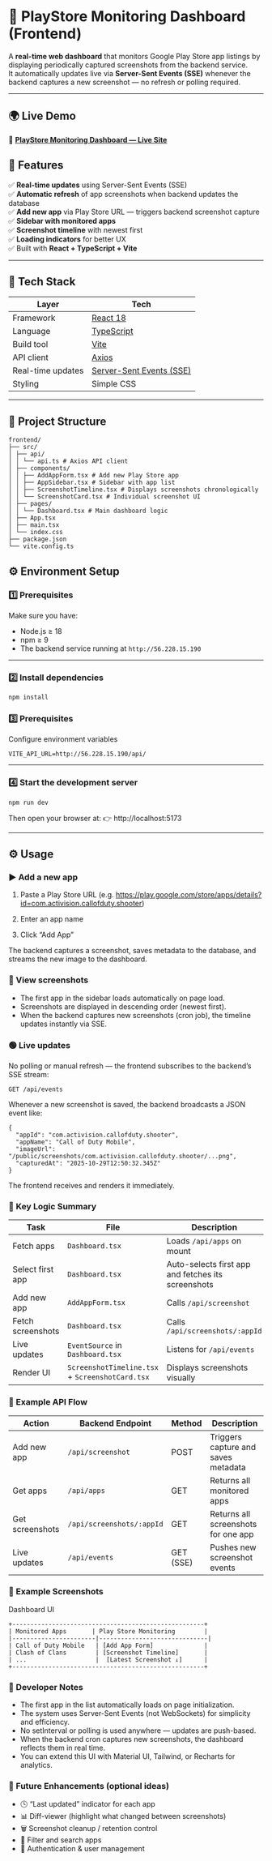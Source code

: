 # 🧩 PlayStore Monitoring Dashboard (Frontend)

A **real-time web dashboard** that monitors Google Play Store app listings by displaying periodically captured screenshots from the backend service.  
It automatically updates live via **Server-Sent Events (SSE)** whenever the backend captures a new screenshot — no refresh or polling required.

---
## 🌍 Live Demo
🔗 **[PlayStore Monitoring Dashboard — Live Site](http://56.228.15.190/)**

## 🚀 Features

✅ **Real-time updates** using Server-Sent Events (SSE)  
✅ **Automatic refresh** of app screenshots when backend updates the database  
✅ **Add new app** via Play Store URL — triggers backend screenshot capture  
✅ **Sidebar with monitored apps**  
✅ **Screenshot timeline** with newest first  
✅ **Loading indicators** for better UX  
✅ Built with **React + TypeScript + Vite**

---

## 🧱 Tech Stack

| Layer | Tech |
|--------|------|
| Framework | [React 18](https://react.dev/) |
| Language | [TypeScript](https://www.typescriptlang.org/) |
| Build tool | [Vite](https://vitejs.dev/) |
| API client | [Axios](https://axios-http.com/) |
| Real-time updates | [Server-Sent Events (SSE)](https://developer.mozilla.org/en-US/docs/Web/API/Server-sent_events) |
| Styling | Simple CSS |

---

## 📂 Project Structure
```
frontend/
├── src/
│ ├── api/
│ │ └── api.ts # Axios API client
│ ├── components/
│ │ ├── AddAppForm.tsx # Add new Play Store app
│ │ ├── AppSidebar.tsx # Sidebar with app list
│ │ ├── ScreenshotTimeline.tsx # Displays screenshots chronologically
│ │ └── ScreenshotCard.tsx # Individual screenshot UI
│ ├── pages/
│ │ └── Dashboard.tsx # Main dashboard logic
│ ├── App.tsx
│ ├── main.tsx
│ └── index.css
├── package.json
└── vite.config.ts
```

## ⚙️ Environment Setup

### 1️⃣ Prerequisites
Make sure you have:
- Node.js ≥ 18  
- npm ≥ 9  
- The backend service running at `http://56.228.15.190`

---

### 2️⃣ Install dependencies
```bash
npm install
```

### 3️⃣ Prerequisites
Configure environment variables
```
VITE_API_URL=http://56.228.15.190/api/
```
---

### 4️⃣ Start the development server
```
npm run dev
```
Then open your browser at:
👉 http://localhost:5173

---

## ⚙️ Usage
### ▶️ Add a new app
1. Paste a Play Store URL (e.g. https://play.google.com/store/apps/details?id=com.activision.callofduty.shooter)

2. Enter an app name

3. Click “Add App”

The backend captures a screenshot, saves metadata to the database, and streams the new image to the dashboard.

### 📸 View screenshots

- The first app in the sidebar loads automatically on page load.
- Screenshots are displayed in descending order (newest first).
- When the backend captures new screenshots (cron job), the timeline updates instantly via SSE.

### 🟢 Live updates

No polling or manual refresh — the frontend subscribes to the backend’s SSE stream:
```
GET /api/events
```
Whenever a new screenshot is saved, the backend broadcasts a JSON event like:
```
{
  "appId": "com.activision.callofduty.shooter",
  "appName": "Call of Duty Mobile",
  "imageUrl": "/public/screenshots/com.activision.callofduty.shooter/...png",
  "capturedAt": "2025-10-29T12:50:32.345Z"
}
```
The frontend receives and renders it immediately.

### 🧠 Key Logic Summary
| Task              | File                                            | Description                                        |
| ----------------- | ----------------------------------------------- | -------------------------------------------------- |
| Fetch apps        | `Dashboard.tsx`                                 | Loads `/api/apps` on mount                         |
| Select first app  | `Dashboard.tsx`                                 | Auto-selects first app and fetches its screenshots |
| Add new app       | `AddAppForm.tsx`                                | Calls `/api/screenshot`                            |
| Fetch screenshots | `Dashboard.tsx`                                 | Calls `/api/screenshots/:appId`                    |
| Live updates      | `EventSource` in `Dashboard.tsx`                | Listens for `/api/events`                          |
| Render UI         | `ScreenshotTimeline.tsx` + `ScreenshotCard.tsx` | Displays screenshots visually                      |

### 🧰 Example API Flow
| Action          | Backend Endpoint          | Method    | Description                         |
| --------------- | ------------------------- | --------- | ----------------------------------- |
| Add new app     | `/api/screenshot`         | POST      | Triggers capture and saves metadata |
| Get apps        | `/api/apps`               | GET       | Returns all monitored apps          |
| Get screenshots | `/api/screenshots/:appId` | GET       | Returns all screenshots for one app |
| Live updates    | `/api/events`             | GET (SSE) | Pushes new screenshot events        |

### 🧩 Example Screenshots
Dashboard UI
```
+-----------------------------------------------------+
| Monitored Apps       | Play Store Monitoring        |
|-----------------------|------------------------------|
| Call of Duty Mobile   | [Add App Form]              |
| Clash of Clans        | [Screenshot Timeline]       |
| ...                   |  [Latest Screenshot ↓]      |
+-----------------------------------------------------+
```
### 🧠 Developer Notes

- The first app in the list automatically loads on page initialization.
- The system uses Server-Sent Events (not WebSockets) for simplicity and efficiency.
- No setInterval or polling is used anywhere — updates are push-based.
- When the backend cron captures new screenshots, the dashboard reflects them in real time.
- You can extend this UI with Material UI, Tailwind, or Recharts for analytics.

### 🧩 Future Enhancements (optional ideas)

- 🕓 “Last updated” indicator for each app
- 📊 Diff-viewer (highlight what changed between screenshots)
- 🗑 Screenshot cleanup / retention control
- 🧭 Filter and search apps
- 🧱 Authentication & user management